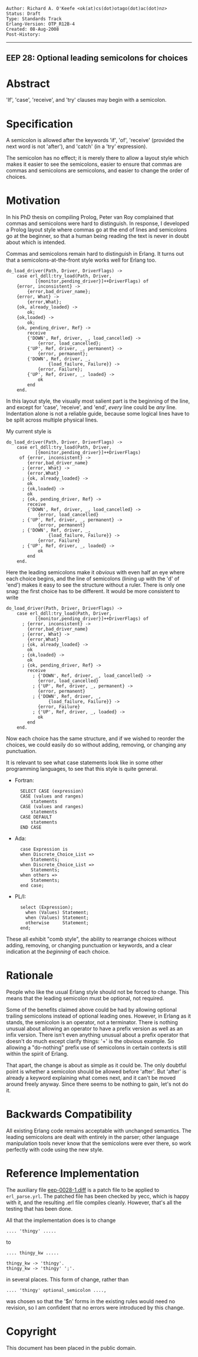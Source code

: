     Author: Richard A. O'Keefe <ok(at)cs(dot)otago(dot)ac(dot)nz>
    Status: Draft
    Type: Standards Track
    Erlang-Version: OTP_R12B-4
    Created: 08-Aug-2008
    Post-History:
****
EEP 28: Optional leading semicolons for choices
----

Abstract
========

'If', 'case', 'receive', and 'try' clauses may begin with a semicolon.

Specification
=============

A semicolon is allowed after the keywords 'if', 'of',
'receive' (provided the next word is not 'after'),
and 'catch' (in a 'try' expression).

The semicolon has no effect; it is merely there to allow
a layout style which makes it easier to see the semicolons,
easier to ensure that commas are commas and semicolons are
semicolons, and easier to change the order of choices.

Motivation
==========

In his PhD thesis on compiling Prolog, Peter van Roy complained
that commas and semicolons were hard to distinguish.  In response,
I developed a Prolog layout style where commas go at the end of
lines and semicolons go at the beginner, so that a human being
reading the text is never in doubt about which is intended.

Commas and semicolons remain hard to distinguish in Erlang.
It turns out that a semicolons-at-the-front style works well
for Erlang too.

    do_load_driver(Path, Driver, DriverFlags) ->
        case erl_ddll:try_load(Path, Driver,
               [{monitor,pending_driver}]++DriverFlags) of
        {error, inconsistent} ->
            {error,bad_driver_name};
        {error, What} ->
            {error,What};
        {ok, already_loaded} ->
            ok;
        {ok,loaded} ->
            ok;
        {ok, pending_driver, Ref} ->
            receive
            {'DOWN', Ref, driver, _, load_cancelled} ->
                {error, load_cancelled};
            {'UP', Ref, driver, _, permanent} ->
                {error, permanent};
            {'DOWN', Ref, driver, _,
                    {load_failure, Failure}} ->
                {error, Failure};
            {'UP', Ref, driver, _, loaded} ->
                ok
            end
        end.

In this layout style, the visually most salient part is the
beginning of the line, and except for 'case', 'receive', and
'end', _every_ line could be _any_ line.  Indentation alone
is not a reliable guide, because some logical lines have to
be split across multiple physical lines.

My current style is

    do_load_driver(Path, Driver, DriverFlags) ->
        case erl_ddll:try_load(Path, Driver,
               [{monitor,pending_driver}]++DriverFlags)
         of {error, inconsistent} ->
            {error,bad_driver_name}
          ; {error, What} ->
            {error,What}
          ; {ok, already_loaded} ->
            ok
          ; {ok,loaded} ->
            ok
          ; {ok, pending_driver, Ref} ->
            receive
            {'DOWN', Ref, driver, _, load_cancelled} ->
                {error, load_cancelled}
          ; {'UP', Ref, driver, _, permanent} ->
                {error, permanent}
          ; {'DOWN', Ref, driver, _,
                    {load_failure, Failure}} ->
                {error, Failure}
          ; {'UP', Ref, driver, _, loaded} ->
                ok
            end
        end.

Here the leading semicolons make it _obvious_ with even half
an eye where each choice begins, and the line of semicolons
(lining up with the 'd' of 'end') makes it easy to see the
structure without a ruler.  There is only one snag:  the
first choice has to be different.  It would be more consistent
to write

    do_load_driver(Path, Driver, DriverFlags) ->
        case erl_ddll:try_load(Path, Driver,
               [{monitor,pending_driver}]++DriverFlags) of
          ; {error, inconsistent} ->
            {error,bad_driver_name}
          ; {error, What} ->
            {error,What}
          ; {ok, already_loaded} ->
            ok
          ; {ok,loaded} ->
            ok
          ; {ok, pending_driver, Ref} ->
            receive
              ; {'DOWN', Ref, driver, _, load_cancelled} ->
                {error, load_cancelled}
              ; {'UP', Ref, driver, _, permanent} ->
                {error, permanent}
              ; {'DOWN', Ref, driver, _,
                    {load_failure, Failure}} ->
                {error, Failure}
              ; {'UP', Ref, driver, _, loaded} ->
                ok
            end
        end.

Now each choice has the same structure, and if we wished to
reorder the choices, we could easily do so without adding,
removing, or changing any punctuation.

It is relevant to see what case statements look like in some other
programming languages, to see that this style is quite general.

* Fortran:

        SELECT CASE (expression)
        CASE (values and ranges)
            statements
        CASE (values and ranges)
            statements
        CASE DEFAULT
            statements
        END CASE

* Ada:

        case Expression is
        when Discrete_Choice_List =>
            Statements;
        when Discrete_Choice_List =>
            Statements;
        when others =>
            Statements;
        end case;

* PL/I:

        select (Expression);
          when (Values) Statement;
          when (Values) Statement;
          otherwise     Statement;
        end;

These all exhibit "comb style", the ability to rearrange choices
without adding, removing, or changing punctuation or keywords,
and a clear indication at the _beginning_ of each choice.

Rationale
=========

People who like the usual Erlang style should not be forced to
change.  This means that the leading semicolon must be optional,
not required.

Some of the benefits claimed above could be had by allowing
optional trailing semicolons instead of optional leading ones.
However, in Erlang as it stands, the semicolon is an operator,
not a terminator.  There is nothing unusual about allowing an
operator to have a prefix version as well as an infix version.
There isn't even anything unusual about a prefix operator that
doesn't do much except clarify things: '+' is the obvious
example.  So allowing a "do-nothing" prefix use of semicolons
in certain contexts is still within the spirit of Erlang.

That apart, the change is about as simple as it could be.
The only doubtful point is whether a semicolon should be
allowed before 'after'.  But 'after' is already a keyword
explaining what comes next, and it can't be moved around
freely anyway.  Since there seems to be nothing to gain,
let's not do it.

Backwards Compatibility
=======================

All existing Erlang code remains acceptable with unchanged
semantics.  The leading semicolons are dealt with entirely in
the parser; other language manipulation tools never know that
the semicolons were ever there, so work perfectly with code
using the new style.

Reference Implementation
========================

The auxiliary file [eep-0028-1.diff][]
is a patch file to be applied to `erl_parse.yrl`.
The patched file has been checked by yecc, which is happy
with it, and the resulting .erl file compiles cleanly.
However, that's all the testing that has been done.

All that the implementation does is to change

    .... 'thingy' .....

to

    .... thingy_kw .....

    thingy_kw -> 'thingy'.
    thingy_kw -> 'thingy' ';'.

in several places.  This form of change, rather than

    .... 'thingy' optional_semicolon ....,

was chosen so that the '$n' forms in the existing rules would
need no revision, so I am confident that no errors were
introduced by this change.

[eep-0028-1.diff]: eep-0028-1.diff
    "Diff to apply to erl_parse.yrl"

Copyright
=========

This document has been placed in the public domain.

[EmacsVar]: <> "Local Variables:"
[EmacsVar]: <> "mode: indented-text"
[EmacsVar]: <> "indent-tabs-mode: nil"
[EmacsVar]: <> "sentence-end-double-space: t"
[EmacsVar]: <> "fill-column: 70"
[EmacsVar]: <> "coding: utf-8"
[EmacsVar]: <> "End:"
